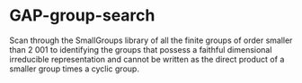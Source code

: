 # GAP-group-search
Scan through the SmallGroups library of all the finite groups of order smaller than 2 001 to identifying the groups that possess a faithful dimensional irreducible representation and cannot be written as the direct product of a smaller group times a cyclic group.
